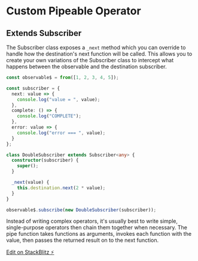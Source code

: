 # Custom Pipeable Operator

## Extends Subscriber

The Subscriber class exposes a `_next` method which you can override to handle how the destination's next function will be called. This allows you to create your own variations of the Subscriber class to
intercept what happens between the observable and the destination subscriber. 

```typescript
const observable$ = from([1, 2, 3, 4, 5]);

const subscriber = {
  next: value => {
    console.log("value = ", value);
  },
  complete: () => {
    console.log("COMPLETE");
  },
  error: value => {
    console.log("error === ", value);
  }
};

class DoubleSubscriber extends Subscriber<any> {
  constructor(subscriber) {
    super();
  }

  _next(value) {
    this.destination.next(2 * value);
  }
}

observable$.subscribe(new DoubleSubscriber(subscriber));
```
Instead of writing complex operators, it's usually best to write simple, single-purpose operators then chain them together when necessary. The pipe function takes functions as arguments, invokes each function with the value, then passes the returned result on to the next function.


[Edit on StackBlitz ⚡️](https://stackblitz.com/edit/rxjs-5gxsd3)

